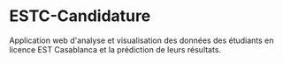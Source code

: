 # ESTC-Candidature
 Application web d'analyse et visualisation des données des étudiants en licence EST Casablanca et la prédiction de leurs résultats.
